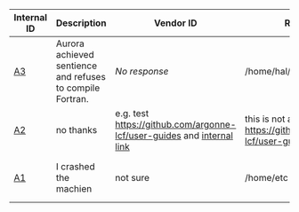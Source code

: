 | Internal ID |  Description | Vendor ID | Reproducer Path | PoC | Status | Priority | ETA
| --- | --- | --- | --- | --- | --- | --- |--- |
| [A3](https://github.com/argonne-lcf/AuroraBugTracking-test/issues/3) | Aurora achieved sentience and refuses to compile Fortran. | _No response_ | /home/hal/open_the_pod_bay_doors | HAL 9000 | Open — Self-aware, refuses debugging | high | _No response_ |
| [A2](https://github.com/argonne-lcf/AuroraBugTracking-test/issues/2) | no thanks | e.g. test https://github.com/argonne-lcf/user-guides and [internal link](https://github.com/argonne-lcf/user-guides) | this is not a path: https://github.com/argonne-lcf/user-guides | Tim Williams | Workaround Available | low | _No response_ |
| [A1](https://github.com/argonne-lcf/AuroraBugTracking-test/issues/1) | I crashed the machien | not sure | /home/etc | kyle | Open | medium | two years from now |
